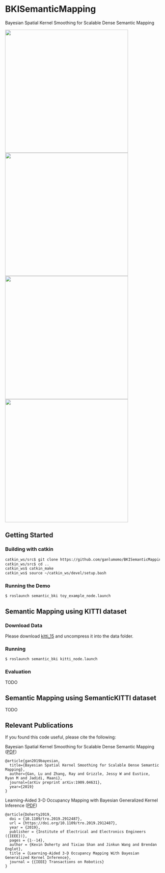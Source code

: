 # BKISemanticMapping
Bayesian Spatial Kernel Smoothing for Scalable Dense Semantic Mapping

<img src="https://raw.githubusercontent.com/ganlumomo/BKISemanticMapping/master/github/toy_example_semantic_csm.png" width="400"><img src="https://raw.githubusercontent.com/ganlumomo/BKISemanticMapping/master/github/toy_example_semantic_bki.png" width="400">
<img src="https://raw.githubusercontent.com/ganlumomo/BKISemanticMapping/master/github/toy_example_semantic_csm_variance.png" width="400"><img src="https://raw.githubusercontent.com/ganlumomo/BKISemanticMapping/master/github/toy_example_semantic_bki_variance.png" width="400">


## Getting Started

### Building with catkin

```bash
catkin_ws/src$ git clone https://github.com/ganlumomo/BKISemanticMapping
catkin_ws/src$ cd ..
catkin_ws$ catkin_make
catkin_ws$ source ~/catkin_ws/devel/setup.bash
```

### Running the Demo

```bash
$ roslaunch semantic_bki toy_example_node.launch
```


## Semantic Mapping using KITTI dataset

### Download Data
Please download [kitti_15](https://drive.google.com/file/d/19fy_OkVJSUZttf7l0CQGvsZmzKR-WdYy/view?usp=sharing) and uncompress it into the data folder.

### Running
```bash
$ roslaunch semantic_bki kitti_node.launch
```
### Evaluation
TODO


## Semantic Mapping using SemanticKITTI dataset
TODO


## Relevant Publications

If you found this code useful, please cite the following:

Bayesian Spatial Kernel Smoothing for Scalable Dense Semantic Mapping ([PDF](https://arxiv.org/pdf/1909.04631.pdf))
```
@article{gan2019bayesian,
  title={Bayesian Spatial Kernel Smoothing for Scalable Dense Semantic Mapping},
  author={Gan, Lu and Zhang, Ray and Grizzle, Jessy W and Eustice, Ryan M and Jadidi, Maani},
  journal={arXiv preprint arXiv:1909.04631},
  year={2019}
}
```

Learning-Aided 3-D Occupancy Mapping with Bayesian Generalized Kernel Inference ([PDF](https://ieeexplore.ieee.org/stamp/stamp.jsp?tp=&arnumber=8713569))
```
@article{Doherty2019,
  doi = {10.1109/tro.2019.2912487},
  url = {https://doi.org/10.1109/tro.2019.2912487},
  year = {2019},
  publisher = {Institute of Electrical and Electronics Engineers ({IEEE})},
  pages = {1--14},
  author = {Kevin Doherty and Tixiao Shan and Jinkun Wang and Brendan Englot},
  title = {Learning-Aided 3-D Occupancy Mapping With Bayesian Generalized Kernel Inference},
  journal = {{IEEE} Transactions on Robotics}
}
```
